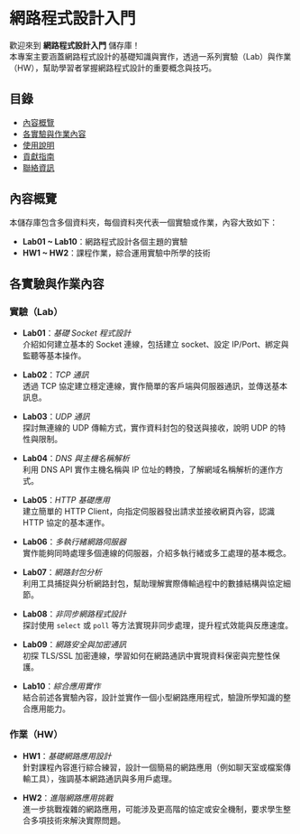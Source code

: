 # 網路程式設計入門

歡迎來到 **網路程式設計入門** 儲存庫！  
本專案主要涵蓋網路程式設計的基礎知識與實作，透過一系列實驗（Lab）與作業（HW），幫助學習者掌握網路程式設計的重要概念與技巧。

## 目錄

- [內容概覽](#內容概覽)
- [各實驗與作業內容](#各實驗與作業內容)
- [使用說明](#使用說明)
- [貢獻指南](#貢獻指南)
- [聯絡資訊](#聯絡資訊)

## 內容概覽

本儲存庫包含多個資料夾，每個資料夾代表一個實驗或作業，內容大致如下：

- **Lab01 ~ Lab10**：網路程式設計各個主題的實驗
- **HW1 ~ HW2**：課程作業，綜合運用實驗中所學的技術

## 各實驗與作業內容

### 實驗（Lab）

- **Lab01**：*基礎 Socket 程式設計*  
  介紹如何建立基本的 Socket 連線，包括建立 socket、設定 IP/Port、綁定與監聽等基本操作。

- **Lab02**：*TCP 通訊*  
  透過 TCP 協定建立穩定連線，實作簡單的客戶端與伺服器通訊，並傳送基本訊息。

- **Lab03**：*UDP 通訊*  
  探討無連線的 UDP 傳輸方式，實作資料封包的發送與接收，說明 UDP 的特性與限制。

- **Lab04**：*DNS 與主機名稱解析*  
  利用 DNS API 實作主機名稱與 IP 位址的轉換，了解網域名稱解析的運作方式。

- **Lab05**：*HTTP 基礎應用*  
  建立簡單的 HTTP Client，向指定伺服器發出請求並接收網頁內容，認識 HTTP 協定的基本運作。

- **Lab06**：*多執行緒網路伺服器*  
  實作能夠同時處理多個連線的伺服器，介紹多執行緒或多工處理的基本概念。

- **Lab07**：*網路封包分析*  
  利用工具捕捉與分析網路封包，幫助理解實際傳輸過程中的數據結構與協定細節。

- **Lab08**：*非同步網路程式設計*  
  探討使用 `select` 或 `poll` 等方法實現非同步處理，提升程式效能與反應速度。

- **Lab09**：*網路安全與加密通訊*  
  初探 TLS/SSL 加密連線，學習如何在網路通訊中實現資料保密與完整性保護。

- **Lab10**：*綜合應用實作*  
  結合前述各實驗內容，設計並實作一個小型網路應用程式，驗證所學知識的整合應用能力。

### 作業（HW）

- **HW1**：*基礎網路應用設計*  
  針對課程內容進行綜合練習，設計一個簡易的網路應用（例如聊天室或檔案傳輸工具），強調基本網路通訊與多用戶處理。

- **HW2**：*進階網路應用挑戰*  
  進一步挑戰複雜的網路應用，可能涉及更高階的協定或安全機制，要求學生整合多項技術來解決實際問題。



